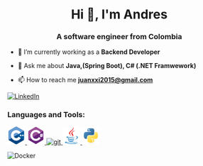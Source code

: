 <h1 align="center">Hi 👋, I'm Andres</h1>
<h3 align="center">A software engineer from Colombia</h3>

- 🔭 I’m currently working as a **Backend Developer**

- 💬 Ask me about **Java,(Spring Boot), C# (.NET Framwework)**

- 📫 How to reach me **juanxxi2015@gmail.com**

<a href="https://www.linkedin.com/in/andres-orozco-nunez/"><img src="https://img.shields.io/badge/linkedin-%230077B5.svg?style=for-the-badge&logo=linkedin&logoColor=white" alt="LinkedIn"></a>



<h3 align="left">Languages and Tools:</h3>
<p align="left"> <a href="https://www.w3schools.com/cpp/" target="_blank" rel="noreferrer"> <img src="https://raw.githubusercontent.com/devicons/devicon/master/icons/cplusplus/cplusplus-original.svg" alt="cplusplus" width="40" height="40"/> </a> <a href="https://www.w3schools.com/cs/" target="_blank" rel="noreferrer"> <img src="https://raw.githubusercontent.com/devicons/devicon/master/icons/csharp/csharp-original.svg" alt="csharp" width="40" height="40"/> </a> <a href="https://git-scm.com/" target="_blank" rel="noreferrer"> <img src="https://www.vectorlogo.zone/logos/git-scm/git-scm-icon.svg" alt="git" width="40" height="40"/> </a> <a href="https://www.java.com" target="_blank" rel="noreferrer"> <img src="https://raw.githubusercontent.com/devicons/devicon/master/icons/java/java-original.svg" alt="java" width="40" height="40"/> </a> <a href="https://www.python.org" target="_blank" rel="noreferrer"> <img src="https://raw.githubusercontent.com/devicons/devicon/master/icons/python/python-original.svg" alt="python" width="40" height="40"/> </a> </p>

![Docker](https://img.shields.io/badge/docker-%230db7ed.svg?style=for-the-badge&logo=docker&logoColor=white)
